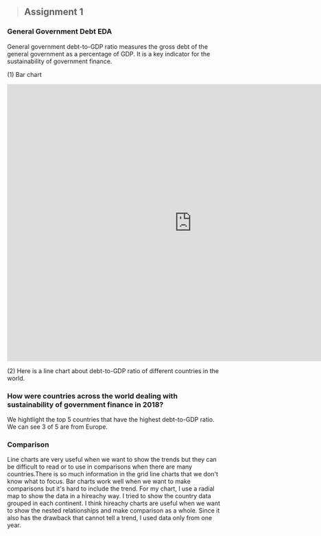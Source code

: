 > ## Assignment 1 
### General Government Debt EDA
General government debt-to-GDP ratio measures the gross debt of the general government as a percentage of GDP. It is a key indicator for the sustainability of government finance. 

(1) Bar chart
<iframe src="https://data.oecd.org/chart/6SmY" width="860" height="645" style="border: 0" mozallowfullscreen="true" webkitallowfullscreen="true" allowfullscreen="true"><a href="https://data.oecd.org/chart/6SmY" target="_blank">OECD Chart: General government debt, Total, % of GDP, Annual, 2021</a></iframe>

(2) Here is a line chart about debt-to-GDP ratio of different countries in the world.
<div class="flourish-embed flourish-chart" data-src="visualisation/11722621"><script src="https://public.flourish.studio/resources/embed.js"></script></div>

### How were countries across the world dealing with sustainability of government finance in 2018?
We hightlight the top 5 countries that have the highest debt-to-GDP ratio. We can see 3 of 5 are from Europe. 

<div class="flourish-embed flourish-hierarchy" data-src="visualisation/11722941"><script src="https://public.flourish.studio/resources/embed.js"></script></div>

### Comparison
Line charts are very useful when we want to show the trends but they can be difficult to read or to use in comparisons when there are many countries.There is so much information in the grid line charts that we don't know what to focus. Bar charts work well when we want to make comparisons but it's hard to include the trend. For my chart, I use a radial map to show the data in a hireachy way. I tried to show the country data grouped in each continent. I think hireachy charts are useful when we want to show the nested relationships and make comparison as a whole. Since it also has the drawback that cannot tell a trend, I used data only from one year. 
